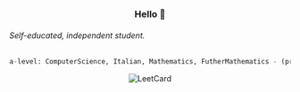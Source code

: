 <h3 align=center>Hello 👋</h3>

###### Self-educated, independent student.

```python
a-level: ComputerScience, Italian, Mathematics, FutherMathematics - (pred: A*A*A*B)
```
<div align="center">
    <img src="https://leetcard.jacoblin.cool/pepperonii?sheets=https://gist.github.com/peperonnii/fff920929e880e88109c4af6d5f5efbd&theme=nord&font=Rubik&border=2&radius=6&height=200&width=500" alt="LeetCard">
</div>

<!--
- 🔭 I’m currently working on ...
- 🌱 I’m currently learning ...
- 👯 I’m looking to collaborate on ...
- 🤔 I’m looking for help with ...
- 💬 Ask me about ...
- 📫 How to reach me: ...
- 😄 Pronouns: ...
- ⚡ Fun fact: ...
-->
